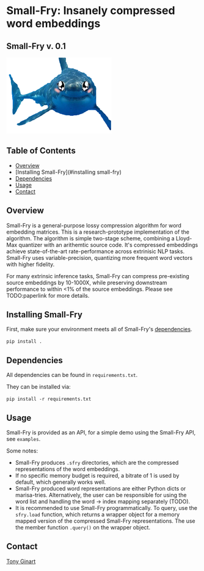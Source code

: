 # Small-Fry: Insanely compressed word embeddings

Small-Fry v. 0.1
----------------------

<img src="docs/mascot.png" height="200" >


Table of Contents
-----------------

  * [Overview](#overview)  
  * [Installing Small-Fry](#installing small-fry)
   * [Dependencies](#dependencies)
  * [Usage](#usage)
  * [Contact](#contact)

Overview
-----------------

Small-Fry is a general-purpose lossy compression algorithm for word embedding matrices. This is a research-prototype implementation of the algorithm. The algorithm is simple two-stage scheme, combining a Lloyd-Max quantizer with an arithemtic source code. It's compressed embeddings achieve state-of-the-art rate-performance across extrinisic NLP tasks. Small-Fry uses variable-precision, quantizing more frequent word vectors with higher fidelity.

For many extrinsic inference tasks, Small-Fry can compress pre-existing source embeddings by 10-1000X, while preserving downstream performance to within <1% of the source embeddings. Please see TODO:paperlink for more details. 


Installing Small-Fry
-----------------
First, make sure your environment meets all of Small-Fry's [dependencies](#dependencies).

`pip install .`


Dependencies
-----------------
All dependencies can be found in `requirements.txt`.

They can be installed via:

`pip install -r requirements.txt`


Usage
-----------------

Small-Fry is provided as an API, for a simple demo using the Small-Fry API, see `examples`. 

Some notes:
* Small-Fry produces ```.sfry``` directories, which are the compressed representations of the word embeddings. <br />
* If no specific memory budget is required, a bitrate of 1 is used by default, which generally works well. <br />
* Small-Fry produced word representations are either Python dicts or marisa-tries. Alternatively, the user can be responsible for using the word list and handling the word -> index mapping separately (TODO). <br />
* It is recommended to use Small-Fry programmatically. To query, use the ```sfry.load``` function, which returns a wrapper object for a memory mapped version of the compressed Small-Fry representations. The use the member function ```.query()``` on the wrapper object.


Contact
-----------------

[Tony Ginart](http://web.stanford.edu/~tginart/)
